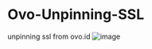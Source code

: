 # Ovo-Unpinning-SSL
unpinning ssl from ovo.id
![image](https://github.com/tegal1337/Ovo-Unpinning-SSL-/assets/31664438/79d5789a-bbd4-4c50-8330-b8525728f1d0)
